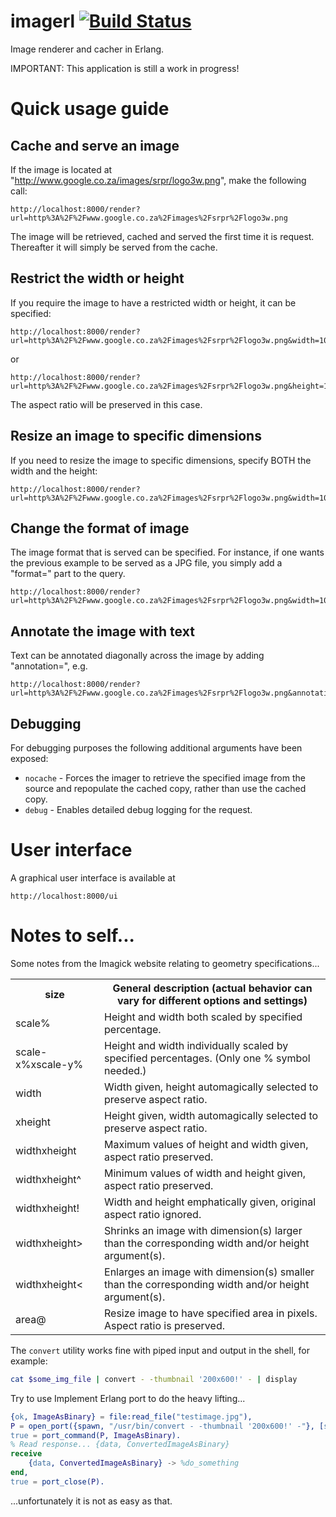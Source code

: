 # imagerl [![Build Status](https://travis-ci.org/cobusc/imagerl.png?branch=master)](https://travis-ci.org/cobusc/imagerl)

Image renderer and cacher in Erlang.

IMPORTANT: This application is still a work in progress!

Quick usage guide
=================

Cache and serve an image
------------------------
If the image is located at "http://www.google.co.za/images/srpr/logo3w.png", make the following call:
```
http://localhost:8000/render?url=http%3A%2F%2Fwww.google.co.za%2Fimages%2Fsrpr%2Flogo3w.png
```
The image will be retrieved, cached and served the first time it is request. Thereafter it will simply be served from the cache.

Restrict the width or height
----------------------------
If you require the image to have a restricted width or height, it can be specified:
```
http://localhost:8000/render?url=http%3A%2F%2Fwww.google.co.za%2Fimages%2Fsrpr%2Flogo3w.png&width=100
```
or
```
http://localhost:8000/render?url=http%3A%2F%2Fwww.google.co.za%2Fimages%2Fsrpr%2Flogo3w.png&height=100
```
The aspect ratio will be preserved in this case.

Resize an image to specific dimensions
--------------------------------------
If you need to resize the image to specific dimensions, specify BOTH the width and the height:
```
http://localhost:8000/render?url=http%3A%2F%2Fwww.google.co.za%2Fimages%2Fsrpr%2Flogo3w.png&width=100&height=100
```

Change the format of image
--------------------------
The image format that is served can be specified. For instance, if one wants the previous example to be served as a JPG file, you simply add a "format=<type>" part to the query.
```
http://localhost:8000/render?url=http%3A%2F%2Fwww.google.co.za%2Fimages%2Fsrpr%2Flogo3w.png&width=100&height=100&format=jpg
```

Annotate the image with text
----------------------------
Text can be annotated diagonally across the image by adding "annotation=<text>", e.g.
```
http://localhost:8000/render?url=http%3A%2F%2Fwww.google.co.za%2Fimages%2Fsrpr%2Flogo3w.png&annotation=SAMPLE
```

Debugging
---------
For debugging purposes the following additional arguments have been exposed:
* `nocache` - Forces the imager to retrieve the specified image from the source and repopulate the cached copy, rather than use the cached copy.
* `debug` - Enables detailed debug logging for the request.


User interface
==============

A graphical user interface is available at
```
http://localhost:8000/ui
```


Notes to self...
================

Some notes from the Imagick website relating to geometry specifications...

<table>
    <tr><th>size</th><th>General description (actual behavior can vary for different options and settings)</th></tr>
    <tr><td>scale%</td><td>Height and width both scaled by specified percentage.</td></tr>
    <tr><td>scale-x%xscale-y%</td><td>Height and width individually scaled by specified percentages. (Only one % symbol needed.)</td></tr>
    <tr><td>width</td><td>Width given, height automagically selected to preserve aspect ratio.</td></tr>
    <tr><td>xheight</td><td>Height given, width automagically selected to preserve aspect ratio.</td></tr>
    <tr><td>widthxheight</td><td>Maximum values of height and width given, aspect ratio preserved.</td></tr>
    <tr><td>widthxheight^</td><td>Minimum values of width and height given, aspect ratio preserved.</td></tr>
    <tr><td>widthxheight!</td><td>Width and height emphatically given, original aspect ratio ignored.</td></tr>
    <tr><td>widthxheight&gt;</td><td>Shrinks an image with dimension(s) larger than the corresponding width and/or height argument(s).</td></tr>
    <tr><td>widthxheight&lt;</td><td>Enlarges an image with dimension(s) smaller than the corresponding width and/or height argument(s).</td></tr>
    <tr><td>area@</td><td>Resize image to have specified area in pixels. Aspect ratio is preserved.</td></tr>
</table>


The `convert` utility works fine with piped input and output in the shell, for example:

```bash
cat $some_img_file | convert - -thumbnail '200x600!' - | display
```

Try to use Implement Erlang port to do the heavy lifting...

```erlang
{ok, ImageAsBinary} = file:read_file("testimage.jpg"),
P = open_port({spawn, "/usr/bin/convert - -thumbnail '200x600!' -"}, [stream, binary]).
true = port_command(P, ImageAsBinary).
% Read response... {data, ConvertedImageAsBinary}
receive
    {data, ConvertedImageAsBinary} -> %do_something 
end,
true = port_close(P).
```
...unfortunately it is not as easy as that.

